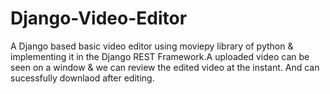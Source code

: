 # Django-Video-Editor
A Django based basic video editor using moviepy library of python & implementing it in the Django REST Framework.A uploaded video can be seen on a window & we can review the edited video at the instant. And can sucessfully downlaod after editing.
